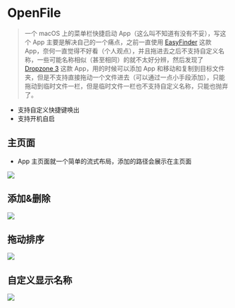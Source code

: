 # OpenFile



> 一个 macOS 上的菜单栏快捷启动 App（这么叫不知道有没有不妥），写这个 App 主要是解决自己的一个痛点，之前一直使用 [EasyFinder](https://www.easyfinderapp.com/) 这款 App，奈何一直觉得不好看（个人观点），并且拖进去之后不支持自定义名称，一些可能名称相似（甚至相同）的就不太好分辨，然后发现了 [Dropzone 3](https://aptonic.com/) 这款 App，用的时候可以添加 App 和移动和复制到目标文件夹，但是不支持直接拖动一个文件进去（可以通过一点小手段添加），只能拖动到临时文件一栏，但是临时文件一栏也不支持自定义名称，只能也抛弃了。

* 支持自定义快捷键唤出
* 支持开机自启

## 主页面

* App 主页面就一个简单的流式布局，添加的路径会展示在主页面

![](https://raw.githubusercontent.com/nlnlnull/Figurebed/master/image-20191231135250582.png)



## 添加&删除

![](https://raw.githubusercontent.com/nlnlnull/Figurebed/master/addd.gif)



## 拖动排序

![](https://raw.githubusercontent.com/nlnlnull/Figurebed/master/sort.gif)



## 自定义显示名称

![](https://raw.githubusercontent.com/nlnlnull/Figurebed/master/customName.gif)